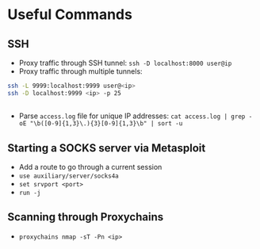 # Useful Commands

## SSH
- Proxy traffic through SSH tunnel: `ssh -D localhost:8000 user@ip`
- Proxy traffic through multiple tunnels:
```bash
ssh -L 9999:localhost:9999 user@<ip>
ssh -D localhost:9999 <ip> -p 25
```

## 
- Parse `access.log` file for unique IP addresses: `cat access.log | grep -oE "\b([0-9]{1,3}\.){3}[0-9]{1,3}\b" | sort -u `

## Starting a SOCKS server via Metasploit
- Add a route to go through a current session
- `use auxiliary/server/socks4a`
- `set srvport <port>`
- `run -j`

## Scanning through Proxychains
- `proxychains nmap -sT -Pn <ip>`
